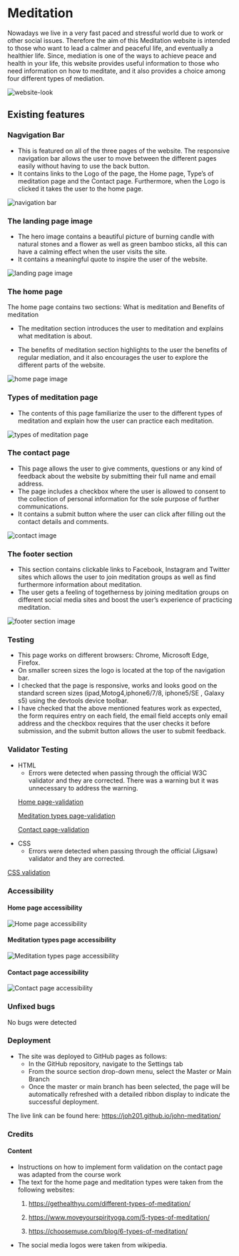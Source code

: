 # Meditation
<p>
Nowadays we live in a very fast paced and stressful world due to work or other social issues.
 Therefore the aim of this Meditation website is intended to those who want to lead a calmer and peaceful life, and eventually a healthier life.
Since, mediation is one of the ways to achieve peace and health in your life, this website provides useful information to those who need information on how to meditate,
and it also provides a choice among four different types of mediation.</p>

![website-look](assets/images/website-look.JPG)

## Existing features

### Nagvigation Bar
<ul>
<li>This is featured on all of the three pages of the website. The responsive navigation bar allows the user to move between the different pages easily without having to use the back button. </li>
<li>
It contains links to the Logo of the page, the Home page, Type’s of meditation page and the Contact page. Furthermore, when the Logo is clicked it takes the user to the home page.
</li>
</ul>

![navigation bar](assets/images/nav-bar.JPG)

### The landing page image
<ul>
<li>The hero image contains a beautiful picture of burning candle with natural stones and a flower as well as green bamboo sticks, all this can have a calming effect when the user visits the site. </li>
<li>It contains a meaningful quote to inspire the user of the website.</li>
</ul>

![landing page image](assets/images/read-hero.JPG)


### The home page
<p> The home page contains two sections: What is meditation and Benefits of meditation</p>
<ul>
<li>The meditation section introduces the user to meditation and explains what meditation is about.</li>
</ul>

<ul>
<li> The benefits of meditation section highlights to the user the benefits of regular mediation, and it also encourages the user to explore the different parts of the website. </li>
</ul>

  ![home page image](assets/images/home-section.JPG)

### Types of meditation page
<ul>
<li>The contents of this page familiarize the user to the different types of meditation and explain how the user can practice each meditation. </li>
</ul>

![types of meditation page](assets/images/meditation-type.JPG)


### The contact page
<ul>
<li>This page allows the user to give comments, questions or any kind of feedback about the website by submitting their full name and email address.</li>
<li>The page includes a checkbox where the user is allowed to consent to the collection of personal information for the sole purpose of further communications. </li>
<li>It contains a submit button where the user can click after filling out the contact details and comments. </li>
</ul>

![contact image](assets/images/contact.JPG)


### The footer section
<ul>
<li>This section contains clickable links to Facebook, Instagram and Twitter sites which allows the user to join meditation groups as well as find furthermore information about meditation.</li>

<li>The user gets a feeling of togetherness by joining meditation groups on different social media sites and boost the user’s experience of practicing meditation. </li>
</ul>

![ footer section image](assets/images/footer.JPG)

### Testing 

<ul>
<li>This page works on different browsers: Chrome, Microsoft Edge, Firefox.</li>
<li> On smaller screen sizes the logo is located at the top of the navigation bar.</li>
<li>I checked that the page is responsive, works and looks good on the standard screen sizes (ipad,Motog4,iphone6/7/8, iphone5/SE , Galaxy s5)  using the devtools device toolbar.</li>
<li>
I have checked that the above mentioned features work as expected, the form requires entry on each field, the email field accepts only email address and the checkbox requires that the user checks it before submission, and the submit button allows the user to submit feedback.   
</li>
</ul>

### Validator Testing
<ul>
<li>HTML
  <ul>
  <li>Errors were detected when passing through the official W3C validator and they are corrected. There was a warning but it was unnecessary to address the warning.</li>
  </ul> 
</li> 


   [Home page-validation](https://validator.w3.org/nu/?doc=https%3A%2F%2Fjoh201.github.io%2Fjohn-meditation%2Findex.html)

   [Meditation types page-validation](https://validator.w3.org/nu/?doc=https%3A%2F%2Fjoh201.github.io%2Fjohn-meditation%2Fmeditation-types.html)

   [Contact page-validation](https://validator.w3.org/nu/?doc=https%3A%2F%2Fjoh201.github.io%2Fjohn-meditation%2Fcontact.html)
   

  <li>CSS
   <ul>
   <li>Errors were detected when passing through the official (Jigsaw) validator and they are corrected. </li>
   </ul>
   
</ul>

   [CSS validation](https://jigsaw.w3.org/css-validator/validator?uri=https%3A%2F%2Fjoh201.github.io%2Fjohn-meditation%2Fassets%2Fcss%2Fstyle.css&profile=css3svg&usermedium=all&warning=1&vextwarning=&lang=en)

   ### Accessibility

  #### Home page accessibility

![Home page accessibility](assets/images/acces-index.JPG)

#### Meditation types page accessibility

![Meditation types page accessibility](assets/images/acces-med-types.JPG)

#### Contact page accessibility

![Contact page accessibility](assets/images/acces-contact.JPG)

### Unfixed bugs

No bugs were detected


### Deployment

<ul>
  <li> The site was deployed to GitHub pages as follows:
   <ul>
   <li> In the GitHub repository, navigate to the Settings tab</li>
   <li>From the source section drop-down menu, select the Master or Main Branch</li>
   <li>Once the master or main branch has been selected, the page will be automatically refreshed with a detailed ribbon display to indicate the successful deployment.</li>
   </ul>
</ul>

The live link can be found here: https://joh201.github.io/john-meditation/

### Credits


#### Content
  <ul>
  <li>Instructions on how to implement form validation on the contact page was adapted from the course work</li>
  <li> The text for the home page and meditation types were taken from the following websites:

   1. https://gethealthyu.com/different-types-of-meditation/

   2. https://www.moveyourspirityoga.com/5-types-of-meditation/

   3. https://choosemuse.com/blog/6-types-of-meditation/ 

  </li>
  <li> The social media logos were taken from wikipedia.</li>
 </ul>

 

